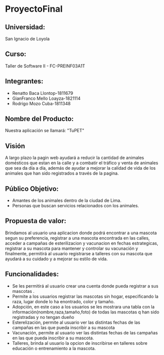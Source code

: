 # ProyectoFinal

## Universidad: 
San Ignacio de Loyola

## Curso:
Taller de Software II - FC-PREINF03A1T

## Integrantes:
- Renatto Baca Llontop-1811679 
- GianFranco Mello Loayza-1821114 
- Rodrigo Mozo Cuba-1811348

## Nombre del Producto:
Nuestra aplicación se llamará: "TuPET"
## Visión
A largo plazo la pagin web ayudará a reducir la cantidad de animales domésticos que estan en la calle y a combatir el tráfico y venta de animales que sea da día a día, además de ayudar a mejorar la calidad de vida de los animales que han sido registrados a través de la pagina.

## Público Objetivo:
- Amantes de los animales dentro de la ciudad de Lima.
- Personas que buscan servicios relacionados con los animales.

## Propuesta de valor:
Brindamos al usuario una aplicacion donde podrá encontrar a una mascota segun su preferencia, registrar a una mascota encontrada en las calles, acceder a campañas de esterilizacion y vacunacion en fechas estrategicas, registrar a su mascota para mantener y controlar su vacunación y finalmente, permitirá al usuario registrarse a talleres con su mascota que ayudará a su cuidado y a mejorar su estilo de vida. 
## Funcionalidades:
- Se les permitirá al usuario crear una cuenta donde pueda registrar a sus mascotas .
- Permite a los usuarios registrar las mascotas sin hogar, especificando la raza, lugar donde lo ha enontrado, color y tamaño.
- Adopción, en este caso a los usuarios se les mostrara una tabla con la información(nombre,raza,tamaño,foto) de todas las mascotas q han  sido registradas y no tengan dueño
- Esterelización, permite al usuario ver las distintas fechas de las campañas en las que pueda inscribir a su mascota
- Vacunación, permite al usuario ver las distintas fechas de las campañas en las que pueda inscribir a su mascota.
- Talleres, brinda al usuario la opcion de inscribirse en talleres sobre educación o entrenamiento a la mascota.
